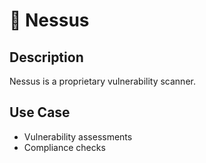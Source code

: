# 🧰 Nessus

## Description
Nessus is a proprietary vulnerability scanner.

## Use Case
- Vulnerability assessments
- Compliance checks
